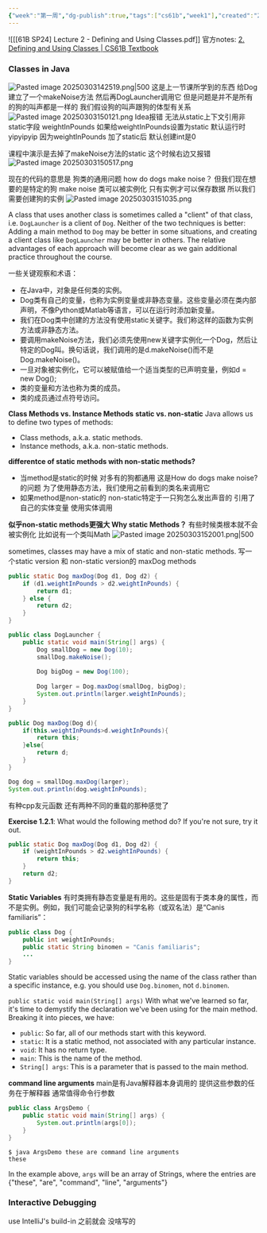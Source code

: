 ```yaml
---
{"week":"第一周","dg-publish":true,"tags":["cs61b","week1"],"created":"2025-03-03T14:20:22.407+08:00","updated":"2025-04-19T09:49:54.300+08:00","permalink":"/CS 61B/Lecture 02 Defining and Using Classes/","dgPassFrontmatter":true,"noteIcon":""}
---
```



![[[61B SP24] Lecture 2 - Defining and Using Classes.pdf]]
官方notes: [2. Defining and Using Classes | CS61B Textbook](https://cs61b-2.gitbook.io/cs61b-textbook/2.-defining-and-using-classes)

### Classes in Java
![Pasted image 20250303142519.png|500](/img/user/accessory/Pasted%20image%2020250303142519.png)
这是上一节课所学到的东西
给Dog建立了一个makeNoise方法  然后再DogLauncher调用它
但是问题是并不是所有的狗的叫声都是一样的
我们假设狗的叫声跟狗的体型有关系
![Pasted image 20250303150121.png](/img/user/accessory/Pasted%20image%2020250303150121.png)
Idea报错 无法从static上下文引用非static字段 weightInPounds
如果给weightInPounds设置为static  默认运行时yipyipyip  因为weightInPounds 加了static后 默认创建int是0

课程中演示是去掉了makeNoise方法的static 这个时候右边又报错
![Pasted image 20250303150517.png](/img/user/accessory/Pasted%20image%2020250303150517.png)

现在的代码的意思是  狗类的通用问题  how do dogs make noise？
但我们现在想要的是特定的狗 make noise
类可以被实例化 只有实例才可以保存数据
所以我们需要创建狗的实例
![Pasted image 20250303151035.png](/img/user/accessory/Pasted%20image%2020250303151035.png)

A class that uses another class is sometimes called a "client" of that class, i.e. `DogLauncher` is a client of `Dog`. Neither of the two techniques is better: Adding a main method to `Dog` may be better in some situations, and creating a client class like `DogLauncher` may be better in others. The relative advantages of each approach will become clear as we gain additional practice throughout the course.

一些关键观察和术语：
- 在Java中，对象是任何类的实例。
- Dog类有自己的变量，也称为实例变量或非静态变量。这些变量必须在类内部声明，不像Python或Matlab等语言，可以在运行时添加新变量。
- 我们在Dog类中创建的方法没有使用static关键字。我们称这样的函数为实例方法或非静态方法。
- 要调用makeNoise方法，我们必须先使用new关键字实例化一个Dog，然后让特定的Dog叫。换句话说，我们调用的是d.makeNoise()而不是Dog.makeNoise()。
- 一旦对象被实例化，它可以被赋值给一个适当类型的已声明变量，例如d = new Dog();
- 类的变量和方法也称为类的成员。
- 类的成员通过点符号访问。

**Class Methods vs. Instance Methods**
**static vs. non-static**
Java allows us to define two types of methods:
- Class methods, a.k.a. static methods.
- Instance methods, a.k.a. non-static methods.

**differentce of static methods with non-static methods?**
- 当method是static的时候  对多有的狗都通用 这是How do dogs make noise?的问题
  为了使用静态方法，我们使用之前看到的类名来调用它
- 如果method是non-static的   non-static特定于一只狗怎么发出声音的
  引用了自己的实体变量
  使用实体调用

**似乎non-static methods更强大  Why static Methods？**
有些时候类根本就不会被实例化  比如说有一个类叫Math
![Pasted image 20250303152001.png|500](/img/user/accessory/Pasted%20image%2020250303152001.png)

sometimes, classes may have a mix of static and non-static methods.
写一个static version 和 non-static version的 maxDog methods
```java
public static Dog maxDog(Dog d1, Dog d2) {  
    if (d1.weightInPounds > d2.weightInPounds) {  
        return d1;  
    } else {  
        return d2;  
    }  
}
```

```java
public class DogLauncher {  
    public static void main(String[] args) {  
        Dog smallDog = new Dog(10);  
        smallDog.makeNoise();  
  
        Dog bigDog = new Dog(100);  
  
        Dog larger = Dog.maxDog(smallDog, bigDog);  
        System.out.println(larger.weightInPounds);  
    }  
}
```

```java
public Dog maxDog(Dog d){  
    if(this.weightInPounds>d.weightInPounds){  
        return this;  
    }else{  
        return d;  
    }  
}
```

```java
Dog dog = smallDog.maxDog(larger);  
System.out.println(dog.weightInPounds);
```

有种cpp友元函数  还有两种不同的重载的那种感觉了 

**Exercise 1.2.1**: What would the following method do? If you're not sure, try it out.
```java
public static Dog maxDog(Dog d1, Dog d2) {
    if (weightInPounds > d2.weightInPounds) {
        return this;
    }
    return d2;
}
```


**Static Variables**
有时类拥有静态变量是有用的。这些是固有于类本身的属性，而不是实例。例如，我们可能会记录狗的科学名称（或双名法）是“Canis familiaris”：
```java
public class Dog {
    public int weightInPounds;
    public static String binomen = "Canis familiaris";
    ...
}
```
Static variables should be accessed using the name of the class rather than a specific instance, e.g. you should use `Dog.binomen`, not `d.binomen`.

`public static void main(String[] args)`
With what we've learned so far, it's time to demystify the declaration we've been using for the main method. Breaking it into pieces, we have:
- `public`: So far, all of our methods start with this keyword.
- `static`: It is a static method, not associated with any particular instance.
- `void`: It has no return type.
- `main`: This is the name of the method.
- `String[] args`: This is a parameter that is passed to the main method.

**command line arguments**
main是有Java解释器本身调用的  提供这些参数的任务在于解释器  通常值得命令行参数
```java
public class ArgsDemo {
    public static void main(String[] args) {
        System.out.println(args[0]);
    }
}
```

```shell
$ java ArgsDemo these are command line arguments
these
```

In the example above, `args` will be an array of Strings, where the entries are {"these", "are", "command", "line", "arguments"}
### Interactive Debugging
use IntelliJ's build-in
之前就会  没啥写的

